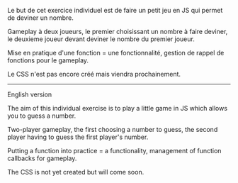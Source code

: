 Le but de cet exercice individuel est de faire un petit jeu en JS qui permet de deviner un nombre.

Gameplay à deux joueurs, le premier choisissant un nombre à faire deviner, le deuxieme joueur devant deviner le nombre du premier joueur.

Mise en pratique d'une fonction = une fonctionnalité, gestion de rappel de fonctions pour le gameplay.

Le CSS n'est pas encore créé mais viendra prochainement.

-----------
English version

The aim of this individual exercise is to play a little game in JS which allows you to guess a number.

Two-player gameplay, the first choosing a number to guess, the second player having to guess the first player's number.

Putting a function into practice = a functionality, management of function callbacks for gameplay.

The CSS is not yet created but will come soon.
